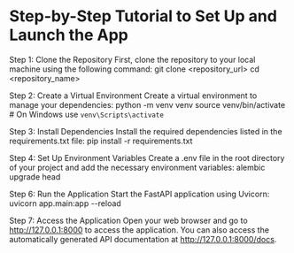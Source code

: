 # Step-by-Step Tutorial to Set Up and Launch the App
Step 1: Clone the Repository
First, clone the repository to your local machine using the following command:
git clone <repository_url>
cd <repository_name>

Step 2: Create a Virtual Environment
Create a virtual environment to manage your dependencies:
python -m venv venv
source venv/bin/activate  # On Windows use `venv\Scripts\activate`

Step 3: Install Dependencies
Install the required dependencies listed in the requirements.txt file:
pip install -r requirements.txt

Step 4: Set Up Environment Variables
Create a .env file in the root directory of your project and add the necessary environment variables:
alembic upgrade head

Step 6: Run the Application
Start the FastAPI application using Uvicorn:
uvicorn app.main:app --reload

Step 7: Access the Application
Open your web browser and go to http://127.0.0.1:8000 to access the application. You can also access the automatically generated API documentation at http://127.0.0.1:8000/docs.
